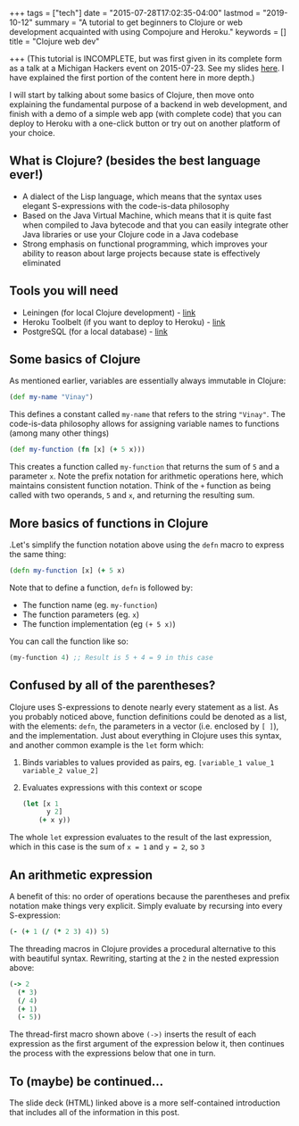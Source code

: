 +++
tags = ["tech"]
date = "2015-07-28T17:02:35-04:00"
lastmod = "2019-10-12"
summary = "A tutorial to get beginners to Clojure or web development acquainted with using Compojure and Heroku."
keywords = []
title = "Clojure web dev"

+++
(This tutorial is INCOMPLETE, but was first given in its complete form as a talk at a Michigan Hackers event on 2015-07-23. See my slides [here](https://github.com/vinayh/clojure-web-talk). I have explained the first portion of the content here in more depth.)

I will start by talking about some basics of Clojure, then move onto explaining the fundamental purpose of a backend in web development, and finish with a demo of a simple web app (with complete code) that you can deploy to Heroku with a one-click button or try out on another platform of your choice.

## What is Clojure? (besides the best language ever!)
* A dialect of the Lisp language, which means that the syntax uses elegant S-expressions with the code-is-data philosophy
* Based on the Java Virtual Machine, which means that it is quite fast when compiled to Java bytecode and that you can easily integrate other Java libraries or use your Clojure code in a Java codebase
* Strong emphasis on functional programming, which improves your ability to reason about large projects because state is effectively eliminated

## Tools you will need
* Leiningen (for local Clojure development) - [link](http://leiningen.org)
* Heroku Toolbelt (if you want to deploy to Heroku) - [link](https://toolbelt.heroku.com/)
* PostgreSQL (for a local database) - [link](http://www.postgresql.org/download/)

## Some basics of Clojure
As mentioned earlier, variables are essentially always immutable in Clojure:
```clojure
(def my-name "Vinay")
```
This defines a constant called `my-name` that refers to the string `"Vinay"`. The code-is-data philosophy allows for assigning variable names to functions (among many other things)
``` clojure
(def my-function (fn [x] (+ 5 x)))
```
This creates a function called `my-function` that returns the sum of `5` and a parameter `x`. Note the prefix notation for arithmetic operations here, which maintains consistent function notation. Think of the `+` function as being called with two operands, `5` and `x`, and returning the resulting sum.

## More basics of functions in Clojure
.Let's simplify the function notation above using the `defn` macro to express the same thing:
```clojure
(defn my-function [x] (+ 5 x)
```

Note that to define a function, `defn` is followed by:

  * The function name (eg. `my-function`)
  * The function parameters (eg. `x`)
  * The function implementation (eg `(+ 5 x)`)

You can call the function like so:
```clojure
(my-function 4) ;; Result is 5 + 4 = 9 in this case
```

## Confused by all of the parentheses?
Clojure uses S-expressions to denote nearly every statement as a list. As you probably noticed above, function definitions could be denoted as a list, with the elements: `defn`, the parameters in a vector (i.e. enclosed by `[ ]`), and the implementation. Just about everything in Clojure uses this syntax, and another common example is the `let` form which:
  
  1. Binds variables to values provided as pairs, eg. `[variable_1 value_1 variable_2 value_2]`
  2. Evaluates expressions with this context or scope

      ```clojure
      (let [x 1
            y 2]
          (+ x y))
      ```

The whole `let` expression evaluates to the result of the last expression, which in this case is the sum of `x = 1` and `y = 2`, so `3`

## An arithmetic expression
A benefit of this: no order of operations because the parentheses and prefix notation make things very explicit. Simply evaluate by recursing into every S-expression:
```clojure
(- (+ 1 (/ (* 2 3) 4)) 5)
```

The threading macros in Clojure provides a procedural alternative to this with beautiful syntax. Rewriting, starting at the `2` in the nested expression above:
```clojure
(-> 2
  (* 3)
  (/ 4)
  (+ 1)
  (- 5))
```
The thread-first macro shown above `(->)` inserts the result of each expression as the first argument of the expression below it, then continues the process with the expressions below that one in turn.

## To (maybe) be continued...
The slide deck (HTML) linked above is a more self-contained introduction that includes all of the information in this post.
